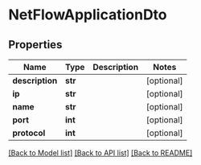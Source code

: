 # NetFlowApplicationDto

## Properties
Name | Type | Description | Notes
------------ | ------------- | ------------- | -------------
**description** | **str** |  | [optional] 
**ip** | **str** |  | [optional] 
**name** | **str** |  | [optional] 
**port** | **int** |  | [optional] 
**protocol** | **int** |  | [optional] 

[[Back to Model list]](../README.md#documentation-for-models) [[Back to API list]](../README.md#documentation-for-api-endpoints) [[Back to README]](../README.md)



